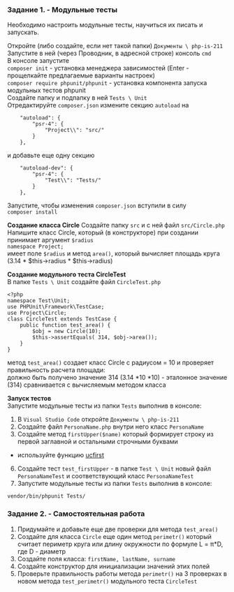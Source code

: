 ### Задание 1. - Модульные тесты

Необходимо настроить модульные тесты, научиться их писать и запускать.

Откройте (либо создайте, если нет такой папки) `Документы \ php-is-211`   
Запустите в ней (через Проводник, в адресной строке) консоль `cmd`  
В консоле запустите  
`composer init` - установка менеджера зависимостей (Enter  - прощелкайте предлагаемые варианты настроек)  
`composer require phpunit/phpunit` - установка компонента запуска модульных тестов phpunit  
Создайте папку и подпапку в ней `Tests \ Unit`  
Отредактируйте `composer.json` измените секцию `autoload` на
```
    "autoload": {
        "psr-4": {
            "Project\\": "src/"
        }
    },
```
и добавьте еще одну секцию
```
    "autoload-dev": {
        "psr-4": {
            "Test\\": "Tests/"
        }
    },
```
Запустите, чтобы изменения `composer.json` вступили в силу  
`composer install`  

**Создание класса Circle**
Создайте папку `src` и с ней файл `src/Circle.php`  
Напишите класс Circle, который (в конструкторе) при создании принимает аргумент `$radius`  
`namespace Project;`   
имеет поле `$radius` и метод `area()`, который вычисляет площадь круга (3.14 * $this->radius * $this->radius)  

**Создание модульного теста CircleTest**  
В папке `Tests \ Unit` создайте файл `CircleTest.php`
```
<?php 
namespace Test\Unit;
use PHPUnit\Framework\TestCase;
use Project\Circle;
class CircleTest extends TestCase {
    public function test_area() {
        $obj = new Circle(10);
        $this->assertEquals( 314, $obj->area());
    }
}
```
метод `test_area()` создает класс Circle с радиусом = 10 и проверяет правильность расчета площади:  
должно быть получено значение 314 (3.14 *10 *10) - эталонное значение (314) сравнивается с вычисляемым методом класса  

**Запуск тестов**  
Запустите модульные тесты из папки `Tests` выполнив в консоле:  
1. В `Visual Studio Code` откройте `Документы \ php-is-211`    
2. Создайте файл `PersonaName.php` внутри него класс `PersonaName`  
5. Создайте метод `firstUpper($name)` который формирует строку из первой заглавной и остальными строчными буквами  
- используйте функцию [ucfirst](https://www.php.net/manual/ru/function.ucfirst.php)
6. Создайте тест `test_firstUpper` - в папке `Test \ Unit` новый файл `PersonaNameTest` и соответствующий класс `PersonaNameTest`  
7. Запустите модульные тесты из папки `Tests` выполнив в консоле:  
```
vendor/bin/phpunit Tests/
```

### Задание 2. - Самостоятельная работа

1. Придумайте и добавьте еще две проверки для метода `test_area()`
2. Создайте для класса `Circle` еще один метод `perimetr()` который считает периметр круга или длину окружности
по формуле L = π*D, где D - диаметр
3. Создайте поля класса: `firstName, lastName, surname`
4. Создайте конструктор для инициализации значений этих полей  
3. Проверьте правильность работы метода `perimetr()` на 3 проверках в новом метода `test_perimetr()` модульного теста `CircleTest`
